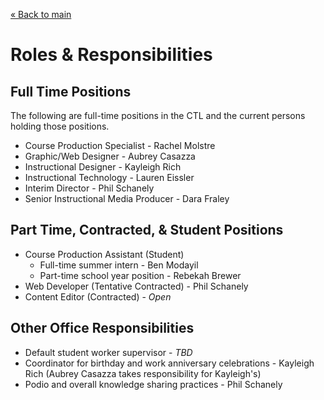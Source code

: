 [&laquo; Back to main](../README.md)

Roles &amp; Responsibilities
============================

Full Time Positions
-------------------

The following are full-time positions in the CTL and the current persons holding those positions.

* Course Production Specialist - Rachel Molstre
* Graphic/Web Designer - Aubrey Casazza
* Instructional Designer - Kayleigh Rich
* Instructional Technology - Lauren Eissler
* Interim Director - Phil Schanely
* Senior Instructional Media Producer - Dara Fraley

Part Time, Contracted, &amp; Student Positions
----------------------------------------------
* Course Production Assistant (Student)
  * Full-time summer intern - Ben Modayil
  * Part-time school year position - Rebekah Brewer
* Web Developer (Tentative Contracted) - Phil Schanely
* Content Editor (Contracted) - *Open*

Other Office Responsibilities
-----------------------------
* Default student worker supervisor - *TBD*
* Coordinator for birthday and work anniversary celebrations - Kayleigh Rich (Aubrey Casazza takes responsibility for Kayleigh's)
* Podio and overall knowledge sharing practices - Phil Schanely

